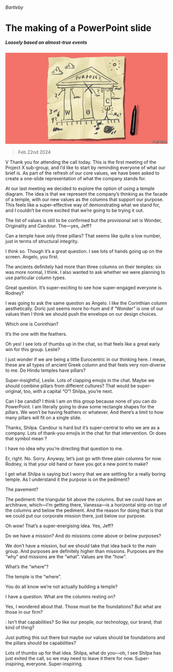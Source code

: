 ###### Bartleby

# The making of a PowerPoint slide 

##### Loosely based on almost-true events 

![image](images/20240224_WBD001.jpg) 

> Feb 22nd 2024 

V Thank you for attending the call today. This is the first meeting of the Project X sub-group, and I’d like to start by reminding everyone of what our brief is. As part of the refresh of our core values, we have been asked to create a one-slide representation of what the company stands for. 

At our last meeting we decided to explore the option of using a temple diagram. The idea is that we represent the company’s thinking as the facade of a temple, with our new values as the columns that support our purpose. This feels like a super-effective way of demonstrating what we stand for, and I couldn’t be more excited that we’re going to be trying it out. 

The list of values is still to be confirmed but the provisional set is Wonder, Originality and Candour. The—yes, Jeff?

 Can a temple have only three pillars? That seems like quite a low number, just in terms of structural integrity. 

 I think so. Though it’s a great question. I see lots of hands going up on the screen. Angelo, you first.

 The ancients definitely had more than three columns on their temples: six was more normal, I think. I also wanted to ask whether we were planning to use particular column types. 

 Great question. It’s super-exciting to see how super-engaged everyone is. Rodney?

 I was going to ask the same question as Angelo. I like the Corinthian column aesthetically. Doric just seems more ho-hum and if “Wonder” is one of our values then I think we should push the envelope on our design choices.

 Which one is Corinthian?

 It’s the one with the feathers.

 Oh yes! I see lots of thumbs up in the chat, so that feels like a great early win for this group. Leslie?

 I just wonder if we are being a little Eurocentric in our thinking here. I mean, these are all types of ancient Greek column and that feels very non-diverse to me. Do Hindu temples have pillars?

 Super-insightful, Leslie. Lots of clapping emojis in the chat. Maybe we should combine pillars from different cultures? That would be super-original, too, with a capital “O”! Shilpa, you’re next. 

 Can I be candid? I think I am on this group because none of you can do PowerPoint. I am literally going to draw some rectangle shapes for the pillars. We won’t be having feathers or whatever. And there’s a limit to how many pillars will fit on a single slide.

 Thanks, Shilpa. Candour is hard but it’s super-central to who we are as a company. Lots of thank-you emojis in the chat for that intervention. Or does that symbol mean ?

 I have no idea why you’re directing that question to me.

 Er, right. No. Sorry. Anyway, let’s just go with three plain columns for now. Rodney, is that your old hand or have you got a new point to make?

 I get what Shilpa is saying but I worry that we are settling for a really boring temple. As I understand it the purpose is on the pediment?

 The pavement?

 The pediment: the triangular bit above the columns. But we could have an architrave, which—I’m getting there, Vanessa—is a horizontal strip on top of the columns and below the pediment. And the reason for doing that is that we could put our corporate mission there, just below our purpose.

 Oh wow! That’s a super-energising idea. Yes, Jeff?

 Do we have a mission? And do missions come above or below purposes?

 We don’t have a mission, but we should take that idea back to the main group. And purposes are definitely higher than missions. Purposes are the “why” and missions are the “what”. Values are the “how”.

 What’s the “where”? 

 The temple is the “where”. 

 You do all know we’re not actually building a temple?

 I have a question. What are the columns resting on? 

Yes, I wondered about that. Those must be the foundations? But what are those in our firm?

: Isn’t that capabilities? So like our people, our technology, our brand, that kind of thing?

 Just putting this out there but maybe our values should be foundations and the pillars should be capabilities? 

 Lots of thumbs up for that idea. Shilpa, what do you—oh, I see Shilpa has just exited the call, so we may need to leave it there for now. Super-inspiring, everyone. Super-inspiring. 







